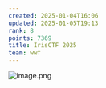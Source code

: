 ```yaml
---
created: 2025-01-04T16:06
updated: 2025-01-05T19:13
rank: 8
points: 7369
title: IrisCTF 2025
team: wwf
---
```


![image.png](https://res.cloudinary.com/kumonochisanaka/image/upload/v1736121844/2025/01/a6a7d29ded60a3646777b5b7e564379a.png)
